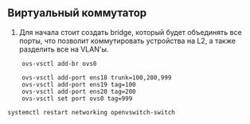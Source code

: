 ## Виртуальный коммутатор

1. Для начала стоит создать bridge, который будет объединять все порты, что позволит коммутировать устройства на L2, а также разделить все на VLAN'ы.
```ovs
	ovs-vsctl add-br ovs0
```
```ovs
	ovs-vsctl add-port ens18 trunk=100,200,999
	ovs-vsctl add-port ens19 tag=100
	ovs-vsctl add-port ens20 tag=200
	ovs-vsctl set port ovs0 tag=999
```
	systemctl restart networking openvswitch-switch

